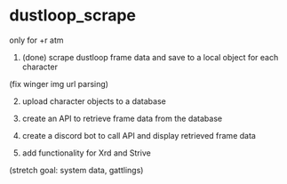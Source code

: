# dustloop_scrape

only for +r atm

1. (done) scrape dustloop frame data and save to a local object for each character

(fix winger img url parsing)

2. upload character objects to a database

3. create an API to retrieve frame data from the database

4. create a discord bot to call API and display retrieved frame data

5. add functionality for Xrd and Strive

(stretch goal: system data, gattlings)
